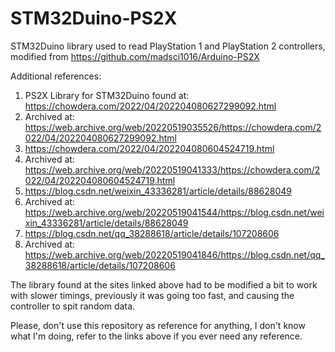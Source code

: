# STM32Duino-PS2X
STM32Duino library used to read PlayStation 1 and PlayStation 2 controllers, modified from https://github.com/madsci1016/Arduino-PS2X

Additional references:

1) PS2X Library for STM32Duino found at: https://chowdera.com/2022/04/202204080627299092.html
2) Archived at: https://web.archive.org/web/20220519035526/https://chowdera.com/2022/04/202204080627299092.html
3) https://chowdera.com/2022/04/202204080604524719.html
4) Archived at: https://web.archive.org/web/20220519041333/https://chowdera.com/2022/04/202204080604524719.html
5) https://blog.csdn.net/weixin_43336281/article/details/88628049
6) Archived at: https://web.archive.org/web/20220519041544/https://blog.csdn.net/weixin_43336281/article/details/88628049
7) https://blog.csdn.net/qq_38288618/article/details/107208606
8) Archived at: https://web.archive.org/web/20220519041846/https://blog.csdn.net/qq_38288618/article/details/107208606

The library found at the sites linked above had to be modified a bit to work with slower timings, previously it was going too fast, and causing the controller to spit random data.

Please, don't use this repository as reference for anything, I don't know what I'm doing, refer to the links above if you ever need any reference.
